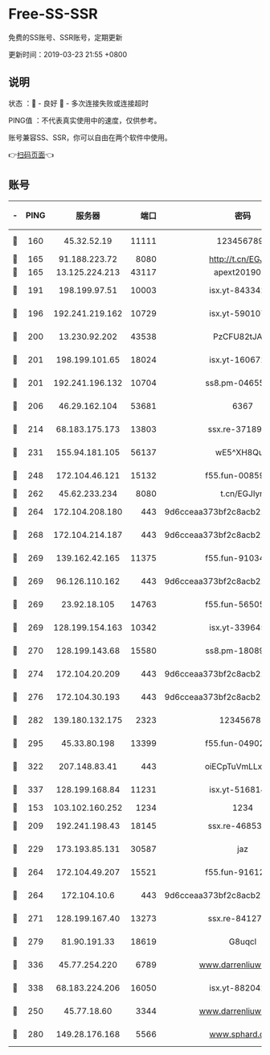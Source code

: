 # Free-SS-SSR

免费的SS账号、SSR账号，定期更新

更新时间：2019-03-23 21:55 +0800

## 说明

状态     ：🙂 - 良好 🙁 - 多次连接失败或连接超时

PING值   ：不代表真实使用中的速度，仅供参考。

账号兼容SS、SSR，你可以自由在两个软件中使用。

👉[扫码页面](https://liesauer.github.io/Free-SS-SSR/)👈

## 账号

|-|PING|服务器|端口|密码|加密方式|区域|
|:----:|:----:|:-----:|-----:|:----:|:----:|:----:|
|🙂|160|45.32.52.19|11111|1234567890|aes-256-cfb|JP|
|🙂|165|91.188.223.72|8080|http://t.cn/EGJIyrl|rc4-md5|RU|
|🙂|165|13.125.224.213|43117|apext2019005|chacha20|KR|
|🙂|191|198.199.97.51|10003|isx.yt-84334223|aes-256-cfb|US|
|🙂|196|192.241.219.162|10729|isx.yt-59010753|aes-256-cfb|US|
|🙂|200|13.230.92.202|43538|PzCFU82tJAdZ|aes-256-cfb|JP|
|🙂|201|198.199.101.65|18024|isx.yt-16067242|aes-256-cfb|US|
|🙂|201|192.241.196.132|10704|ss8.pm-04655152|aes-256-cfb|US|
|🙂|206|46.29.162.104|53681|6367|aes-128-ctr|RU|
|🙂|214|68.183.175.173|13803|ssx.re-37189274|aes-256-cfb|US|
|🙂|231|155.94.181.105|56137|wE5^XH8Quw|aes-256-cfb|US|
|🙂|248|172.104.46.121|15132|f55.fun-00859364|aes-256-cfb|SG|
|🙂|262|45.62.233.234|8080|t.cn/EGJIyrl|rc4-md5|CA|
|🙂|264|172.104.208.180|443|9d6cceaa373bf2c8acb22e60b6a58be6|aes-256-cfb|US|
|🙂|268|172.104.214.187|443|9d6cceaa373bf2c8acb22e60b6a58be6|aes-256-cfb|US|
|🙂|269|139.162.42.165|11375|f55.fun-91034656|aes-256-cfb|SG|
|🙂|269|96.126.110.162|443|9d6cceaa373bf2c8acb22e60b6a58be6|aes-256-cfb|US|
|🙂|269|23.92.18.105|14763|f55.fun-56505886|aes-256-cfb|US|
|🙂|269|128.199.154.163|10342|isx.yt-33964532|aes-256-cfb|SG|
|🙂|270|128.199.143.68|15580|ss8.pm-18089615|aes-256-cfb|SG|
|🙂|274|172.104.20.209|443|9d6cceaa373bf2c8acb22e60b6a58be6|aes-256-cfb|US|
|🙂|276|172.104.30.193|443|9d6cceaa373bf2c8acb22e60b6a58be6|aes-256-cfb|US|
|🙂|282|139.180.132.175|2323|123456789|aes-256-cfb|SG|
|🙂|295|45.33.80.198|13399|f55.fun-04902399|aes-256-cfb|US|
|🙂|322|207.148.83.41|443|oiECpTuVmLLxk4Ts|aes-256-cfb|AU|
|🙂|337|128.199.168.84|11231|isx.yt-51681488|aes-256-cfb|SG|
|🙂|153|103.102.160.252|1234|1234|rc4-md5|JP|
|🙂|209|192.241.198.43|18145|ssx.re-46853856|aes-256-cfb|US|
|🙂|229|173.193.85.131|30587|jaz|aes-256-cfb|US|
|🙂|264|172.104.49.207|15521|f55.fun-91612366|aes-256-cfb|SG|
|🙂|264|172.104.10.6|443|9d6cceaa373bf2c8acb22e60b6a58be6|aes-256-cfb|US|
|🙂|271|128.199.167.40|13273|ssx.re-84127043|aes-256-cfb|SG|
|🙂|279|81.90.191.33|18619|G8uqcl|aes-256-cfb|US|
|🙂|336|45.77.254.220|6789|www.darrenliuwei.com|aes-256-cfb|SG|
|🙂|338|68.183.224.206|16050|isx.yt-88204279|aes-256-cfb|SG|
|🙁|250|45.77.18.60|3344|www.darrenliuwei.com|aes-256-cfb|JP|
|🙁|280|149.28.176.168|5566|www.sphard.com|aes-256-cfb|AU|
